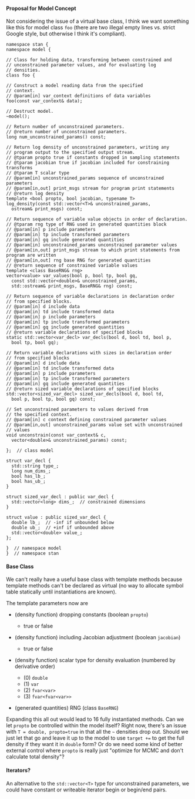 #### Proposal for Model Concept

Not considering the issue of a virtual base class, I think we want something like this for model class `foo` (there are two illegal empty lines vs. strict Google style, but otherwise I think it's compliant).

```
namespace stan {
namespace model {

// Class for holding data, transforming between constrained and
// unconstrained parameter values, and for evaluating log
// densities.
class foo {

// Construct a model reading data from the specified
// context.
// @param[in] var_context definitions of data variables
foo(const var_context& data);

// Destruct model.
~model();

// Return number of unconstrained parameters.
// @return number of unconstrained parameters.
long num_unconstrained_params() const;

// Return log density of unconstrained parameters, writing any
// program output to the specified output stream.
// @tparam propto true if constants dropped in sampling statements
// @tparam jacobian true if jacobian included for constraining transforms
// @tparam T scalar type
// @param[in] unconstrained_params sequence of unconstrained parameters
// @param[in,out] print_msgs stream for program print statements
// @return log density
template <bool propto, bool jacobian, typename T>
log_density(const std::vector<T>& unconstrained_params, 
  ostream& print_msgs) const;

// Return sequence of variable value objects in order of declaration.
// @tparam rng type of RNG used in generated quantities block
// @param[in] p include parameters
// @param[in] tp include transformed parameters
// @param[in] gq include generated quantities
// @param[in] unconstrained_params unconstrained parameter values
// @param[in,out] print_msgs stream to which print statements from program are written
// @param[in,out] rng base RNG for generated quantities
// @return sequence of constrained variable values
template <class BaseRNG& rng>
vector<value> var_values(bool p, bool tp, bool gq,
  const std::vector<double>& unconstrained_params,
  std::ostream& print_msgs, BaseRNG& rng) const;

// Return sequence of variable declarations in declaration order
// from specified blocks.
// @param[in] d include data
// @param[in] td include transformed data
// @param[in] p include parameters
// @param[in] tp include transformed parameters
// @param[in] gq include generated quantities
// @return variable declarations of specified blocks
static std::vector<var_decl> var_decls(bool d, bool td, bool p,
  bool tp, bool gq);

// Return variable declarations with sizes in declaration order
// from specified blocks
// @param[in] d include data
// @param[in] td include transformed data
// @param[in] p include parameters
// @param[in] tp include transformed parameters
// @param[in] gq include generated quantities
// @return sized variable declarations of specified blocks
std::vector<sized_var_decl> sized_var_decls(bool d, bool td,
  bool p, bool tp, bool gq) const;

// Set unconstrained parameters to values derived from
// the specified context.
// @param[in] c context defining constrained parameter values
// @param[in,out] unconstrained_params value set with unconstrained
// values
void unconstrain(const var_context& c,
  vector<double>& unconstrained_params) const;

};  // class model

struct var_decl {
  std::string type_;
  long num_dims_;
  bool has_lb_;
  bool has_ub_;
}

struct sized_var_decl : public var_decl {
  std::vector<long> dims_;  // constrained dimensions
}
  
struct value : public sized_var_decl {
  double lb_;  // -inf if unbounded below
  double ub_;  // +inf if unbounded above
  std::vector<double> value_;
};

}  // namespace model
}  // namespace stan
```

#### Base Class

We can't really have a useful base class with template methods because template methods can't be declared as virtual (no way to allocate symbol table statically until instantiations are known).

The template parameters now are

* (density function) dropping constants (boolean `propto`)
    - true or false

* (density function) including Jacobian adjustment (boolean `jacobian`)
    - true or false

* (density function) scalar type for density evaluation (numbered by derivative order)

    - (0) `double`
    - (1) `var`
    - (2) `fvar<var>`
    - (3) `fvar<fvar<var>>`

* (generated quantities) RNG (class `BaseRNG`)

Expanding this all out would lead to 16 fully instantiated methods.  Can we let `propto` be controlled within the model itself?  Right now, there's an issue with `T = double, propto=true` in that all the `~` densities drop out.  Should we just let that go and leave it up to the model to use `target +=` to get the full density if they want it in `double` form?  Or do we need some kind of better external control where `propto` is really just "optimize for MCMC and don't calculate total density"?

#### Iterators?

An alternative to the `std::vector<T>` type for unconstrained parameters, we could have constant or writeable iterator begin or begin/end pairs.